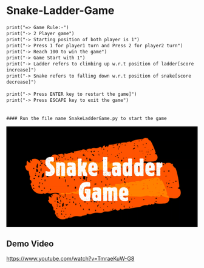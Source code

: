 # Snake-Ladder-Game
    
    print("=> Game Rule:-")
    print("-> 2 Player game")
    print("-> Starting position of both player is 1")
    print("-> Press 1 for player1 turn and Press 2 for player2 turn")
    print("-> Reach 100 to win the game")
    print("-> Game Start with 1")
    print("-> Ladder refers to climbing up w.r.t position of ladder[score increase]")
    print("-> Snake refers to falling down w.r.t position of snake[score decrease]")

    print("-> Press ENTER key to restart the game]")
    print("-> Press ESCAPE key to exit the game")
    
    
    #### Run the file name SnakeLadderGame.py to start the game

![Output Interface](https://github.com/Bhaiyahns45/Snake-Ladder-Game-Python-/blob/ed952e661e7d5ac325b6d02a3dc8b11c354ad057/SnakeLadder%20Game.png)

## Demo Video

https://www.youtube.com/watch?v=TmraeKuW-G8

